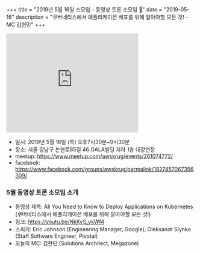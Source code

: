 +++
title = "2019년 5월 16일 소모임 - 동영상 토론 소모임 🎥"
date = "2019-05-16"
description = "쿠버네티스에서 애플리케이션 배포를 위해 알아야할 모든 것! - MC 김현민"
+++
<iframe src="https://www.facebook.com/plugins/post.php?href=https%3A%2F%2Fwww.facebook.com%2Fphoto.php%3Ffbid%3D2503384469888753%26set%3Dpcb.1827457067356309%26type%3D3%26theater%26ifg%3D1&width=350&show_text=true&appId=267443750824008&height=262" width="350" height="262" style="border:none;overflow:hidden" scrolling="no" frameborder="0" allowTransparency="true" allow="encrypted-media"></iframe>
<br>

- 일시: 2019년 5월 16일 (목) 오후7시30분~9시30분
- 장소: 서울 강남구 논현로85길 46 GALA빌딩 지하 1층 대강연장
- meetup: https://www.meetup.com/awskrug/events/261074772/
- facebook: https://www.facebook.com/groups/awskrug/permalink/1827457067356309/

### 5월 동영상 토론 소모임 소개
- 동영상 제목: All You Need to Know to Deploy Applications on Kubernetes (쿠버네티스에서 애플리케이션 배포를 위해 알아야할 모든 것!)
- 링크: https://youtu.be/NkKyS_vkWf4
- 스피커: Eric Johnson (Engineering Manager, Google), Oleksandr Slynko (Staff Software Engineer, Pivotal)
- 오늘의 MC: 김현민 (Solutions Architect, Megazone)
